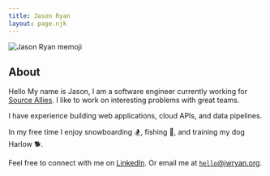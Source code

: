```yaml
---
title: Jason Ryan
layout: page.njk
---
```


![Jason Ryan memoji]({{'./img/memoji.png'}})

## About

Hello My name is Jason, I am a software engineer currently working for [Source Allies](https://www.sourceallies.com).
I like to work on interesting problems with great teams.

I have experience building web applications, cloud APIs, and data pipelines.

In my free time I enjoy snowboarding 🏂, fishing 🎣, and training my dog Harlow 🐕.

Feel free to connect with me on [LinkedIn](https://linkedin.com/in/jason-ryan-758339b3).
Or email me at [`hello`@jwryan.org](mailto:hello@jwryan.org).
